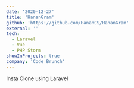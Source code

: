 ```yaml
---
date: '2020-12-27'
title: 'HananGram'
github: 'https://github.com/HananCS/HananGram'
external: ''
tech:
  - Laravel
  - Vue
  - PHP Storm
showInProjects: true
company: 'Code Brunch'
---
```


Insta Clone using Laravel
